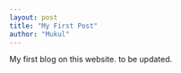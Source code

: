 ```yaml
---
layout: post
title: "My First Post"
author: "Mukul"
---
```


My first blog on this website. to be updated.